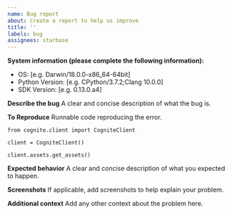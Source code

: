 ```yaml
---
name: Bug report
about: Create a report to help us improve
title: ''
labels: bug
assignees: starbase
---
```

**System information (please complete the following information):**
 - OS: [e.g. Darwin/18.0.0-x86_64-64bit]
 - Python Version: [e.g. CPython/3.7.2;Clang 10.0.0]
 - SDK Version: [e.g. 0.13.0.a4]

**Describe the bug**
A clear and concise description of what the bug is.

**To Reproduce**
Runnable code reproducing the error.
```
from cognite.client import CogniteClient

client = CogniteClient()

client.assets.get_assets()
```
**Expected behavior**
A clear and concise description of what you expected to happen.

**Screenshots**
If applicable, add screenshots to help explain your problem.



**Additional context**
Add any other context about the problem here.
